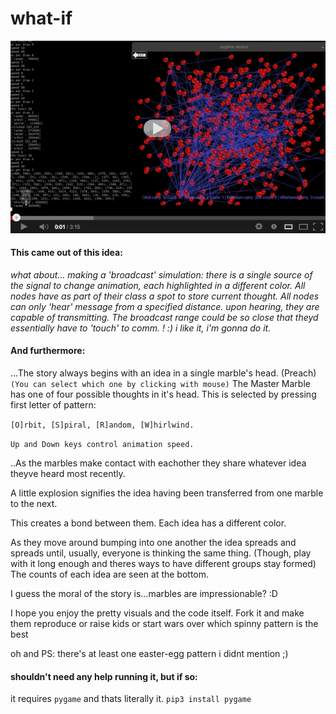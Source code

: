 # what-if

[![Watch demo.mp4](https://raw.githubusercontent.com/rocket-pig/what-if/master/marbles/demo.png)](http://navdot.tk/demo.mp4)


#### This came out of this idea:
_what about... making a 'broadcast' simulation: there is a single source of the signal to change animation, each highlighted in a different color. All nodes have as part of their class a spot to store current thought. All nodes can only 'hear' message from a specified distance. upon hearing, they are capable of transmitting.  The broadcast range could be so close that theyd essentially have to 'touch' to comm. ! :) i like it, i'm gonna do it._

#### And furthermore:

...The story always begins with an idea in a single marble's head. (Preach)
`(You can select which one by clicking with mouse)`
The Master Marble has one of four possible thoughts in it's head. This is selected by
pressing first letter of pattern:

`[O]rbit, [S]piral, [R]andom, [W]hirlwind.`

`Up and Down keys control animation speed.`

..As the marbles make contact with eachother they share whatever idea theyve heard most recently.

A little explosion signifies the idea having been transferred from one marble to the next.

This creates a bond between them.  Each idea has a different color.  

As they move around bumping
into one another the idea spreads and spreads until, usually, everyone is thinking the same thing.
(Though, play with it long enough and theres ways to have different groups stay formed)
The counts of each idea are seen at the bottom.  

I guess the moral of the story is...marbles are impressionable? :D        

I hope you enjoy the pretty visuals and the code itself. Fork it and make them reproduce or raise kids
or start wars over which spinny pattern is the best

oh and PS: there's at least one easter-egg pattern i didnt mention ;)

#### shouldn't need any help running it, but if so:
it requires `pygame` and thats literally it.
`pip3 install pygame`
